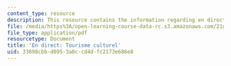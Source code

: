 ```yaml
---
content_type: resource
description: This resource contains the information regarding en direct tourisme culturel.
file: /media/https%3A/open-learning-course-data-rc.s3.amazonaws.com/21g-302-french-ii-fall-2004/33698cbbd0953a0ccd4dfc2173e686e8_MIT21G_302_F04_En_direct_V.pdf
file_type: application/pdf
resourcetype: Document
title: 'En direct: Tourisme culturel'
uid: 33698cbb-d095-3a0c-cd4d-fc2173e686e8
---
```

